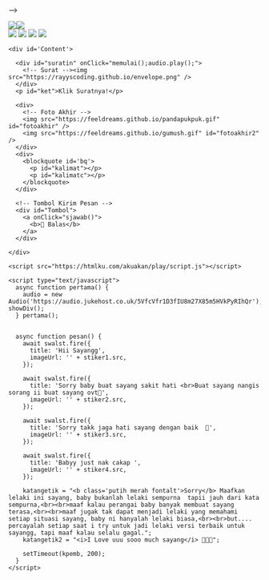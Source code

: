 -->
</head>

<body>

  <div id="bodyblur">
    <!-- Wallpaper / Background --><img src="<a href="https://ibb.co/7t5g8np"><img src="https://camo.githubusercontent.com/b0858b9ff3fced6e24b4d8fd9125510f70e8b16536b7800de47bca6cc6fd0037/68747470733a2f2f6665656c647265616d732e6769746875622e696f2f7770332e6a706567"
      id="wallpaper" />
  </div>

  <div class="kumpulanstiker">
    <!-- Stiker untuk Konten -->
    <img src="https://feeldreams.github.io/pusn.gif" id="stiker1" />
    <img src="https://feeldreams.github.io/wortel.gif" id="stiker2" />
    <img src="https://feeldreams.github.io/mndkat.gif" id="stiker3" />
    <img src="https://feeldreams.github.io/ngumpet.gif" id="stiker4" />

    <div id='Content'>

      <div id="suratin" onClick="memulai();audio.play();">
        <!-- Surat --><img src="https://rayyscoding.github.io/envelope.png" />
      </div>
      <p id="ket">Klik Suratnya!</p>

      <div>
        <!-- Foto Akhir -->
        <img src="https://feeldreams.github.io/pandapukpuk.gif" id="fotoakhir" />
        <img src="https://feeldreams.github.io/gumush.gif" id="fotoakhir2" />
      </div>
      <div>
        <blockquote id='bq'>
          <p id="kalimat"></p>
          <p id="kalimatc"></p>
        </blockquote>
      </div>

      <!-- Tombol Kirim Pesan -->
      <div id="Tombol">
        <a onClick="sjawab()">
          <b>💌 Balas</b>
        </a>
      </div>

    </div>

    <script src="https://htmlku.com/akuakan/play/script.js"></script>

    <script type="text/javascript">
      async function pertama() {
        audio = new Audio('https://audio.jukehost.co.uk/5VfcVfr1D3fIU8m27X85m5HVkPyRIhQr'); showDiv();
      } pertama();


      async function pesan() {
        await swalst.fire({
          title: 'Hii Sayangg',
          imageUrl: '' + stiker1.src,
        });

        await swalst.fire({
          title: 'Sorry baby buat sayang sakit hati <br>Buat sayang nangis sorang ii buat sayang ovt🫠',
          imageUrl: '' + stiker2.src,
        });

        await swalst.fire({
          title: 'Sorry takk jaga hati sayang dengan baik  🫠',
          imageUrl: '' + stiker3.src,
        });

        await swalst.fire({
          title: 'Babyy just nak cakap ',
          imageUrl: '' + stiker4.src,
        });

        katangetik = "<b class='putih merah fontalt'>Sorry</b> Maafkan lelaki ini sayang, baby bukanlah lelaki sempurna  tapii jauh dari kata sempurna,<br><br>maaf kalau perangai baby banyak membuat sayang terasa,<br><br>maaf jugak tak dapat menjadi lelaki yang memahami setiap situasi sayang, baby ni hanyalah lelaki biasa,<br><br>but.... percayalah setiap saat i try untuk jadi lelaki versi terbaik untuk sayangg, tapi maaf kalau selalu gagal.";
        katangetik2 = "<i>I Love uuu sooo much sayang</i> 💐🫣🩷";

        setTimeout(kpemb, 200);
      }
    </script>
</body>

</html>
